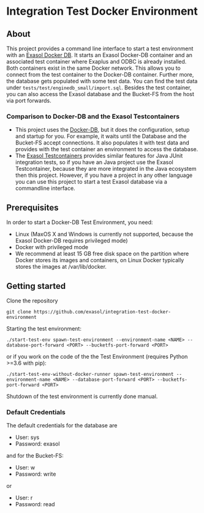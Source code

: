 # Integration Test Docker Environment

## About

This project provides a command line interface to start a test environment with an [Exasol Docker DB](https://hub.docker.com/r/exasol/docker-db). It starts an Exasol Docker-DB container and an associated test container where Exaplus and ODBC is already installed. Both containers exist in the same Docker network. This allows you to connect from the test container to the Docker-DB container. Further more, the database gets populated with some test data. You can find the test data under `tests/test/enginedb_small/import.sql`. Besides the test container, you can also access the Exasol database and the Bucket-FS from the host via port forwards. 

### Comparison to Docker-DB and the Exasol Testcontainers

* This project uses the [Docker-DB](https://hub.docker.com/r/exasol/docker-db), but it does the configuration, setup and startup for you. For example, it waits until the Database and the Bucket-FS accept connections. It also populates it with test data and provides with the test container an environment to access the database.
* The [Exasol Testcontainers](https://github.com/exasol/exasol-testcontainers/) provides similar features for Java JUnit integration tests, so if you have an Java project use the Exasol Testcontainer, because they are more integrated in the Java ecosystem then this project. However, if you have a project in any other language you can use this project to start a test Exasol database via a commandline interface.

## Prerequisites

In order to start a Docker-DB Test Environment, you need:

* Linux (MaxOS X and Windows is currently not supported, because the Exasol Docker-DB requires privileged mode)
* Docker with privileged mode
* We recommend at least 15 GB free disk space on the partition 
  where Docker stores its images and containers, on Linux Docker typically stores 
  the images at /var/lib/docker.

## Getting started

Clone the repository

```
git clone https://github.com/exasol/integration-test-docker-environment
```

Starting the test environment:

```
./start-test-env spawn-test-environment --environment-name <NAME> --database-port-forward <PORT> --bucketfs-port-forward <PORT>
```
or if you work on the code of the the Test Environment (requires Python >=3.6 with pip):

```
./start-test-env-without-docker-runner spawn-test-environment --environment-name <NAME> --database-port-forward <PORT> --bucketfs-port-forward <PORT>
```

Shutdown of the test environment is currently done manual.

### Default Credentials

The default credentials for the database are
  * User: sys
  * Password: exasol
  
and for the Bucket-FS:

  * User: w
  * Password: write
  
or

  * User: r
  * Password: read
